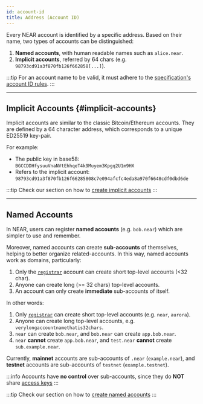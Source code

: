```yaml
---
id: account-id
title: Address (Account ID)
---
```


Every NEAR account is identified by a specific address. Based on their name, two types of accounts can be distinguished:
1. **Named accounts**, with human readable names such as `alice.near`.
2. **Implicit accounts**, referred by 64 chars (e.g. `98793cd91a3f870fb126f662858[...]`).

:::tip
For an account name to be valid, it must adhere to the [specification's account ID rules](https://nomicon.io/DataStructures/Account#account-id-rules).
:::

---

## Implicit Accounts {#implicit-accounts}
Implicit accounts are similar to the classic Bitcoin/Ethereum accounts. They are defined by a 64 character address, which corresponds
to a unique ED25519 key-pair.

For example:
- The public key in base58: `BGCCDDHfysuuVnaNVtEhhqeT4k9Muyem3Kpgq2U1m9HX`
- Refers to the implicit account: `98793cd91a3f870fb126f66285808c7e094afcfc4eda8a970f6648cdf0dbd6de`

:::tip
Check our section on how to [create implicit accounts](creating-accounts.md#local-implicit-account)
:::

---


## Named Accounts
In NEAR, users can register **named accounts** (e.g. `bob.near`) which are simpler to use and remember.

Moreover, named accounts can create **sub-accounts** of themselves, helping to better organize related-accounts.
In this way, named accounts work as domains, particularly:
1. Only the [`registrar`](https://explorer.near.org/accounts/registrar) account can create short top-level accounts (<32 char).
2. Anyone can create long (>= 32 chars) top-level accounts.
3. An account can only create **immediate** sub-accounts of itself.

In other words:
1. Only [`registrar`](https://explorer.near.org/accounts/registrar) can create short top-level accounts (e.g. `near`, `aurora`).
2. Anyone can create long top-level accounts, e.g. `verylongaccountnamethatis32chars`.
3. `near` can create `bob.near`, and `bob.near` can create `app.bob.near`.
4. `near` **cannot** create `app.bob.near`, and `test.near` **cannot** create `sub.example.near`.

Currently, **mainnet** accounts are sub-accounts of `.near` (`example.near`), and **testnet** accounts are sub-accounts of `testnet`
 (`example.testnet`).

:::info
Accounts have **no control** over sub-accounts, since they do **NOT** share [access keys](#access-keys.md)
:::

:::tip
Check our section on how to [create named accounts](creating-accounts.md#local-named-account)
:::
